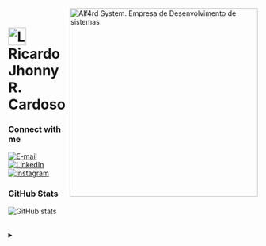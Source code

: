 <img align="right" alt="Alf4rd System. Empresa de Desenvolvimento de sistemas" height="380" src="https://screensaver123456gamers.on.drv.tw/home/alf4rd.png">

<h1>
    <a href="https://cardosokks.github.io/">
     <img align="center" alt="Logo Alf4rd Systems" width="36px" src="https://screensaver123456gamers.on.drv.tw/home/scorpion.png"></a>
    <span>Ricardo Jhonny R. Cardoso</span>
</h1>

<h3 align="left">Connect with me</h3>

[![E-mail](https://img.shields.io/badge/-Email-000?style=for-the-badge&logo=microsoft-outlook&logoColor=FF00F6&color:FFF)](mailto:ricardo.estudos@hotmail.com)
[![LinkedIn](https://img.shields.io/badge/-LinkedIn-000?style=for-the-badge&logo=linkedin&logoColor=FF00F6&color:FFF)](https://www.linkedin.com/in/cardosokks/)
[![Instagram](https://img.shields.io/badge/-Instagram-000?style=for-the-badge&logo=instagram&logoColor=FF00F6&color:FFF)](https://www.instagram.com/cardosokks/)

<h3 align="left">GitHub Stats</h3>

![GitHub stats](https://github-readme-stats-git-masterrstaa-rickstaa.vercel.app/api?username=cardosokks&hide_title=true&show_icons=true&include_all_commits=false&count_private=true&line_height=25&hide=issues&bg_color=000&title_color=FF00F6&text_color=FFF&border_radius=3&border_color=36123c&icon_color=FF00F6&theme=jolly)

<br>

<details align="left">
  <summary></summary> 

  <div align="right">Made with 🧡💚💜 by <a href="https://github.com/cardosokks">EA</a>.</div>

</details>
